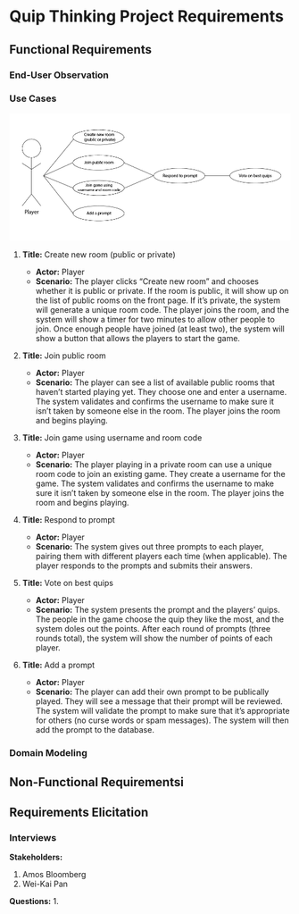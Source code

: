 # Quip Thinking Project Requirements
## Functional Requirements
### End-User Observation

### Use Cases
![Use Case Diagram](use-case-diagram.png)
1. **Title:** Create new room (public or private)
    - **Actor:** Player
    - **Scenario:** The player clicks “Create new room” and chooses whether it is public or private. If the room is public, it will show up on the list of public rooms on the front page. If it’s private, the system will generate a unique room code. The player joins the room, and the system will show a timer for two minutes to allow other people to join. Once enough people have joined (at least two), the system will show a button that allows the players to start the game.
    
2. **Title:** Join public room
    - **Actor:** Player
    - **Scenario:** The player can see a list of available public rooms that haven’t started playing yet. They choose one and enter a username. The system validates and confirms the username to make sure it isn’t taken by someone else in the room. The player joins the room and begins playing.

3. **Title:** Join game using username and room code
    - **Actor:** Player
    - **Scenario:** The player playing in a private room can use a unique room code to join an existing game. They create a username for the game. The system validates and confirms the username to make sure it isn’t taken by someone else in the room. The player joins the room and begins playing.

4. **Title:** Respond to prompt
    - **Actor:** Player
    - **Scenario:** The system gives out three prompts to each player, pairing them with different players each time (when applicable). The player responds to the prompts and submits their answers.

5. **Title:** Vote on best quips
    - **Actor:** Player
    - **Scenario:** The system presents the prompt and the players’ quips. The people in the game choose the quip they like the most, and the system doles out the points. After each round of prompts (three rounds total), the system will show the number of points of each player.

6. **Title:** Add a prompt
    - **Actor:** Player
    - **Scenario:** The player can add their own prompt to be publically played. They will see a message that their prompt will be reviewed. The system will validate the prompt to make sure that it’s appropriate for others (no curse words or spam messages). The system will then add the prompt to the database.

### Domain Modeling

## Non-Functional Requirementsi

## Requirements Elicitation

### Interviews

**Stakeholders:**
1. Amos Bloomberg
2. Wei-Kai Pan

**Questions:**
1. 
